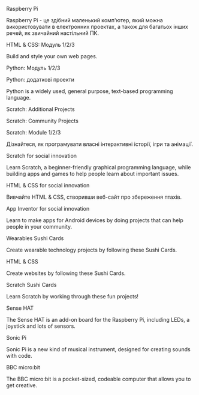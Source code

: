 Raspberry Pi

Raspberry Pi - це здібний маленький комп'ютер, який можна використовувати в електронних проектах, а також для багатьох інших речей, як звичайний настільний ПК.

HTML & CSS: Модуль 1/2/3

Build and style your own web pages.

Python: Модуль 1/2/3

Python: додаткові проекти

Python is a widely used, general purpose, text-based programming language.

Scratch: Additional Projects

Scratch: Community Projects

Scratch: Module 1/2/3

Дізнайтеся, як програмувати власні інтерактивні історії, ігри та анімації.

Scratch for social innovation

Learn Scratch, a beginner-friendly graphical programming language, while building apps and games to help people learn about important issues.

HTML & CSS for social innovation

Вивчайте HTML & CSS, створивши веб-сайт про збереження птахів.

App Inventor for social innovation

Learn to make apps for Android devices by doing projects that can help people in your community.

Wearables Sushi Cards

Create wearable technology projects by following these Sushi Cards.

HTML & CSS

Create websites by following these Sushi Cards.

Scratch Sushi Cards

Learn Scratch by working through these fun projects!

Sense HAT

The Sense HAT is an add-on board for the Raspberry Pi, including LEDs, a joystick and lots of sensors.

Sonic Pi

Sonic Pi is a new kind of musical instrument, designed for creating sounds with code.

BBC micro:bit

The BBC micro:bit is a pocket-sized, codeable computer that allows you to get creative.
